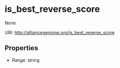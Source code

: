 # is_best_reverse_score

None

URI: http://alliancegenome.org/is_best_reverse_score



<!-- no inheritance hierarchy -->


## Properties

 * Range: string


